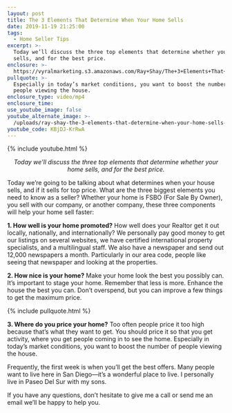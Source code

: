 ```yaml
---
layout: post
title: The 3 Elements That Determine When Your Home Sells
date: 2019-11-19 21:25:00
tags:
  - Home Seller Tips
excerpt: >-
  Today we’ll discuss the three top elements that determine whether your home
  sells, and for the best price.
enclosure: >-
  https://vyralmarketing.s3.amazonaws.com/Ray+Shay/The+3+Elements+That+Determine+When+Your+Home+Sells.mp4
pullquote: >-
  Especially in today’s market conditions, you want to boost the number of
  people viewing the house.
enclosure_type: video/mp4
enclosure_time:
use_youtube_image: false
youtube_alternate_image: >-
  /uploads/ray-shay-the-3-elements-that-determine-when-your-home-sells-youtube.jpg
youtube_code: KBjDJ-KrRwA
---
```


{% include youtube.html %}

<p style="text-align:center;"><em>Today we’ll discuss the three top elements that determine whether your home sells, and for the best price.</em></p>

Today we’re going to be talking about what determines when your house sells, and if it sells for top price. What are the three biggest elements you need to know as a seller? Whether your home is FSBO (For Sale By Owner), you sell with our company, or another company, these three components will help your home sell faster:&nbsp;

**1\. How well is your home promoted?** How well does your Realtor get it out locally, nationally, and internationally? We personally pay good money to get our listings on several websites, we have certified international property specialists, and a multilingual staff. We also have a newspaper and send out 12,000 newspapers a month. Particularly in our area code, people like seeing that newspaper and looking at the properties.

**2\. How nice is your home?** Make your home look the best you possibly can. It’s important to stage your home. Remember that less is more. Enhance the house the best you can. Don’t overspend, but you can improve a few things to get the maximum price.&nbsp;

{% include pullquote.html %}

**3\. Where do you price your home?** Too often people price it too high because that’s what they want to get. You should price it so that you get activity, where you get people coming in to see the home. Especially in today’s market conditions, you want to boost the number of people viewing the house.

Frequently, the first week is when you’ll get the best offers. Many people want to live here in San Diego—it’s a wonderful place to live. I personally live in Paseo Del Sur with my sons.

If you have any questions, don’t hesitate to give me a call or send me an email we’ll be happy to help you.

